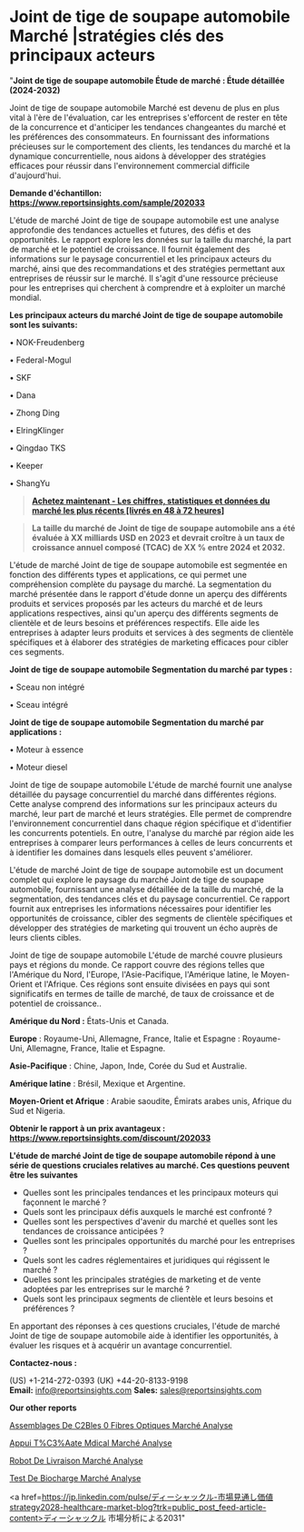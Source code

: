 # Joint de tige de soupape automobile Marché |stratégies clés des principaux acteurs

"<strong>Joint de tige de soupape automobile Étude de marché : Étude détaillée (2024-2032)</strong>

Joint de tige de soupape automobile Marché est devenu de plus en plus vital à l'ère de l'évaluation, car les entreprises s'efforcent de rester en tête de la concurrence et d'anticiper les tendances changeantes du marché et les préférences des consommateurs. En fournissant des informations précieuses sur le comportement des clients, les tendances du marché et la dynamique concurrentielle, nous aidons à développer des stratégies efficaces pour réussir dans l'environnement commercial difficile d'aujourd'hui.

<strong>Demande d'échantillon: <a href=https://www.reportsinsights.com/sample/202033>https://www.reportsinsights.com/sample/202033</a></strong>

L'étude de marché Joint de tige de soupape automobile est une analyse approfondie des tendances actuelles et futures, des défis et des opportunités. Le rapport explore les données sur la taille du marché, la part de marché et le potentiel de croissance. Il fournit également des informations sur le paysage concurrentiel et les principaux acteurs du marché, ainsi que des recommandations et des stratégies permettant aux entreprises de réussir sur le marché. Il s'agit d'une ressource précieuse pour les entreprises qui cherchent à comprendre et à exploiter un marché mondial.

<strong>Les principaux acteurs du marché Joint de tige de soupape automobile sont les suivants:</strong>

• NOK-Freudenberg

• Federal-Mogul

• SKF

• Dana

• Zhong Ding

• ElringKlinger

• Qingdao TKS

• Keeper

• ShangYu
<blockquote><a href=https://www.reportsinsights.com/buynow/202033><span style=text-decoration: underline;><strong>Achetez maintenant - Les chiffres, statistiques et données du marché les plus récents [livrés en 48 à 72 heures]</strong></span></a></blockquote>
<blockquote><span style=text-decoration: underline;><strong>La taille du marché de Joint de tige de soupape automobile ans a été évaluée à XX milliards USD en 2023 et devrait croître à un taux de croissance annuel composé (TCAC) de XX % entre 2024 et 2032.</strong></span></blockquote>
L'étude de marché Joint de tige de soupape automobile est segmentée en fonction des différents types et applications, ce qui permet une compréhension complète du paysage du marché. La segmentation du marché présentée dans le rapport d'étude donne un aperçu des différents produits et services proposés par les acteurs du marché et de leurs applications respectives, ainsi qu'un aperçu des différents segments de clientèle et de leurs besoins et préférences respectifs. Elle aide les entreprises à adapter leurs produits et services à des segments de clientèle spécifiques et à élaborer des stratégies de marketing efficaces pour cibler ces segments.

<strong>Joint de tige de soupape automobile Segmentation du marché par types :</strong>

• Sceau non intégré

• Sceau intégré

<strong>Joint de tige de soupape automobile Segmentation du marché par applications :</strong>

• Moteur à essence

• Moteur diesel

Joint de tige de soupape automobile L'étude de marché fournit une analyse détaillée du paysage concurrentiel du marché dans différentes régions. Cette analyse comprend des informations sur les principaux acteurs du marché, leur part de marché et leurs stratégies. Elle permet de comprendre l'environnement concurrentiel dans chaque région spécifique et d'identifier les concurrents potentiels. En outre, l'analyse du marché par région aide les entreprises à comparer leurs performances à celles de leurs concurrents et à identifier les domaines dans lesquels elles peuvent s'améliorer.

L'étude de marché Joint de tige de soupape automobile est un document complet qui explore le paysage du marché Joint de tige de soupape automobile, fournissant une analyse détaillée de la taille du marché, de la segmentation, des tendances clés et du paysage concurrentiel. Ce rapport fournit aux entreprises les informations nécessaires pour identifier les opportunités de croissance, cibler des segments de clientèle spécifiques et développer des stratégies de marketing qui trouvent un écho auprès de leurs clients cibles.

Joint de tige de soupape automobile L'étude de marché couvre plusieurs pays et régions du monde. Ce rapport couvre des régions telles que l'Amérique du Nord, l'Europe, l'Asie-Pacifique, l'Amérique latine, le Moyen-Orient et l'Afrique. Ces régions sont ensuite divisées en pays qui sont significatifs en termes de taille de marché, de taux de croissance et de potentiel de croissance..

<strong>Amérique du Nord :</strong> États-Unis et Canada.

<strong>Europe</strong> : Royaume-Uni, Allemagne, France, Italie et Espagne : Royaume-Uni, Allemagne, France, Italie et Espagne.

<strong>Asie-Pacifique</strong> : Chine, Japon, Inde, Corée du Sud et Australie.

<strong>Amérique latine</strong> : Brésil, Mexique et Argentine.

<strong>Moyen-Orient et Afrique</strong> : Arabie saoudite, Émirats arabes unis, Afrique du Sud et Nigeria.

<strong>Obtenir le rapport à un prix avantageux : <a href=https://www.reportsinsights.com/discount/202033>https://www.reportsinsights.com/discount/202033</a></strong>

<strong>L'étude de marché Joint de tige de soupape automobile répond à une série de questions cruciales relatives au marché. Ces questions peuvent être les suivantes</strong>
<ul>
  <li>Quelles sont les principales tendances et les principaux moteurs qui façonnent le marché ?</li>
  <li>Quels sont les principaux défis auxquels le marché est confronté ?</li>
  <li>Quelles sont les perspectives d'avenir du marché et quelles sont les tendances de croissance anticipées ?</li>
  <li>Quelles sont les principales opportunités du marché pour les entreprises ?</li>
  <li>Quels sont les cadres réglementaires et juridiques qui régissent le marché ?</li>
  <li>Quelles sont les principales stratégies de marketing et de vente adoptées par les entreprises sur le marché ?</li>
  <li>Quels sont les principaux segments de clientèle et leurs besoins et préférences ?</li>
</ul>
En apportant des réponses à ces questions cruciales, l'étude de marché Joint de tige de soupape automobile aide à identifier les opportunités, à évaluer les risques et à acquérir un avantage concurrentiel.

<strong>Contactez-nous :</strong>

(US) +1-214-272-0393
(UK) +44-20-8133-9198
<strong>Email:</strong> <a>info@reportsinsights.com</a>
<strong>Sales:</strong> <a>sales@reportsinsights.com</a>

<strong>Our other reports</strong>

<a href=https://www.linkedin.com/pulse/assemblages-de-c%25C3%25A2bles-%25C3%25A0-fibres-optiques-march%25C3%25A9-analyse>Assemblages De C2Bles 0 Fibres Optiques Marché Analyse</a>

<a href=https://www.linkedin.com/pulse/appui-t%C3%AAte-m%C3%A9dical-march%C3%A9domaines-de-croissance-q9bcf/>Appui T%C3%Aate Mdical Marché Analyse</a>

<a href=https://www.linkedin.com/pulse/robot-de-livraison-march%C3%A9-opportunit%C3%A9s-acx8f/>Robot De Livraison Marché Analyse</a>

<a href=https://www.linkedin.com/pulse/test-de-biocharge-march%C3%A9-%C3%A9valuation-fiable-ef87f/>Test De Biocharge Marché Analyse</a>

<a href=https://jp.linkedin.com/pulse/ディーシャックル-市場見通し価値strategy2028-healthcare-market-blog?trk=public_post_feed-article-content>ディーシャックル 市場分析による2031</a>"
